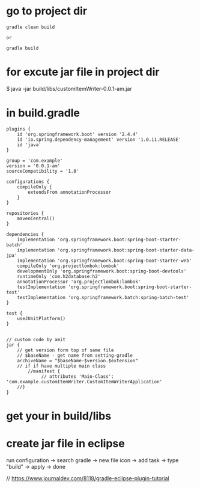 # go to project dir
```
gradle clean build

or 

gradle build

```

# for excute jar file in project dir
$ java -jar build/libs/customItemWriter-0.0.1-am.jar

# in build.gradle

```
plugins {
	id 'org.springframework.boot' version '2.4.4'
	id 'io.spring.dependency-management' version '1.0.11.RELEASE'
	id 'java'
}

group = 'com.example'
version = '0.0.1-am'
sourceCompatibility = '1.8'

configurations {
	compileOnly {
		extendsFrom annotationProcessor
	}
}

repositories {
	mavenCentral()
}

dependencies {
	implementation 'org.springframework.boot:spring-boot-starter-batch'
	implementation 'org.springframework.boot:spring-boot-starter-data-jpa'
	implementation 'org.springframework.boot:spring-boot-starter-web'
	compileOnly 'org.projectlombok:lombok'
	developmentOnly 'org.springframework.boot:spring-boot-devtools'
	runtimeOnly 'com.h2database:h2'
	annotationProcessor 'org.projectlombok:lombok'
	testImplementation 'org.springframework.boot:spring-boot-starter-test'
	testImplementation 'org.springframework.batch:spring-batch-test'
}

test {
	useJUnitPlatform()
}


// custom code by amit
jar {	
	// get version form top of same file
	// $baseName - get name from setting-gradle
	archiveName = "$baseName-$version.$extension"
	// if if have multiple main class 
        //manifest {
             // attributes 'Main-Class': 'com.example.customItemWriter.CustomItemWriterApplication'
    //}
}

```

# get your in build/libs

# create jar file in eclipse

run configuration -> search gradle -> new file icon -> add task -> type "build"
-> apply -> done

// https://www.journaldev.com/8118/gradle-eclipse-plugin-tutorial

